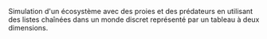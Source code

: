 Simulation d'un écosystème avec des proies et des prédateurs en utilisant des listes chaînées dans un monde discret représenté par un tableau à deux dimensions.
